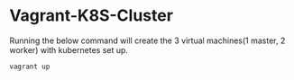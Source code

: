 # Vagrant-K8S-Cluster

Running the below command will create the 3 virtual machines(1 master, 2 worker) with kubernetes set up.
```
vagrant up
```
